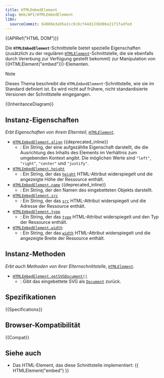 ```yaml
---
title: HTMLEmbedElement
slug: Web/API/HTMLEmbedElement
l10n:
  sourceCommit: 64088e3a95e2cc9c8cf44d1338d0be21f1fadfed
---
```


{{APIRef("HTML DOM")}}

Die **`HTMLEmbedElement`**-Schnittstelle bietet spezielle Eigenschaften (zusätzlich zu der regulären [`HTMLElement`](/de/docs/Web/API/HTMLElement)-Schnittstelle, die sie ebenfalls durch Vererbung zur Verfügung gestellt bekommt) zur Manipulation von {{HTMLElement("embed")}}-Elementen.

> [!NOTE]
> Dieses Thema beschreibt die `HTMLEmbedElement`-Schnittstelle, wie sie im Standard definiert ist. Es wird nicht auf frühere, nicht standardisierte Versionen der Schnittstelle eingegangen.

{{InheritanceDiagram}}

## Instanz-Eigenschaften

_Erbt Eigenschaften von ihrem Elternteil, [`HTMLElement`](/de/docs/Web/API/HTMLElement)._

- [`HTMLEmbedElement.align`](/de/docs/Web/API/HTMLEmbedElement/align) {{deprecated_inline}}
  - : Ein String, der eine aufgezählte Eigenschaft darstellt, die die Ausrichtung des Inhalts des Elements im Verhältnis zum umgebenden Kontext angibt. Die möglichen Werte sind `"left"`, `"right"`, `"center"` und `"justify"`.
- [`HTMLEmbedElement.height`](/de/docs/Web/API/HTMLEmbedElement/height)
  - : Ein String, der das [`height`](/de/docs/Web/HTML/Element/embed#height) HTML-Attribut widerspiegelt und die angezeigte Höhe der Ressource enthält.
- [`HTMLEmbedElement.name`](/de/docs/Web/API/HTMLEmbedElement/name) {{deprecated_inline}}
  - : Ein String, der den Namen des eingebetteten Objekts darstellt.
- [`HTMLEmbedElement.src`](/de/docs/Web/API/HTMLEmbedElement/src)
  - : Ein String, der das [`src`](/de/docs/Web/HTML/Element/embed#src) HTML-Attribut widerspiegelt und die Adresse der Ressource enthält.
- [`HTMLEmbedElement.type`](/de/docs/Web/API/HTMLEmbedElement/type)
  - : Ein String, der das [`type`](/de/docs/Web/HTML/Element/embed#type) HTML-Attribut widerspiegelt und den Typ der Ressource enthält.
- [`HTMLEmbedElement.width`](/de/docs/Web/API/HTMLEmbedElement/width)
  - : Ein String, der das [`width`](/de/docs/Web/HTML/Element/embed#width) HTML-Attribut widerspiegelt und die angezeigte Breite der Ressource enthält.

## Instanz-Methoden

_Erbt auch Methoden von ihrer Elternschnittstelle, [`HTMLElement`](/de/docs/Web/API/HTMLElement)._

- [`HTMLEmbedElement.getSVGDocument()`](/de/docs/Web/API/HTMLEmbedElement/getSVGDocument)
  - : Gibt das eingebettete SVG als [`Document`](/de/docs/Web/API/Document) zurück.

## Spezifikationen

{{Specifications}}

## Browser-Kompatibilität

{{Compat}}

## Siehe auch

- Das HTML-Element, das diese Schnittstelle implementiert: {{ HTMLElement("embed") }}
